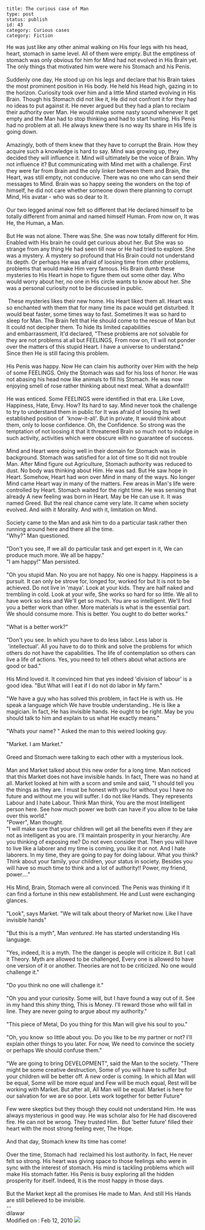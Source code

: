 ~~~~ 
title: The curious case of Man
type: post
status: publish
id: 43
category: Curious cases
category: Fiction
~~~~

He was just like any other animal walking on His four legs with his
head, heart, stomach in same level. All of them were empty. But the
emptiness of stomach was only obvious for him for Mind had not evolved
in His Brain yet. The only things that motivated him were were his
Stomach and his Penis.\
\
Suddenly one day, He stood up on his legs and declare that his Brain
takes the most prominent position in His body. He held his Head high,
gazing in to the horizon. Curiosity took over him and a little Mind
started evolving in His Brain. Though his Stomach did not like it, He
did not confront it for they had no ideas to put against it. He never
argued but they had a plan to reclaim their authority over Man. He would
make some nasty sound whenever It get empty and the Man had to stop
thinking and had to start hunting. His Penis had no problem at all. He
always knew there is no way Its share in His life is going down.\
\
Amazingly, both of them knew that they have to corrupt the Brain. How
they acquire such a knowledge is hard to say. Mind was growing up, they
decided they will influence it. Mind will ultimately be the voice of
Brain. Why not influence it? But communicating with Mind met with a
challenge. First they were far from Brain and the only linker between
them and Brain, the Heart, was still empty, not conducive. There was no
one who can send their messages to Mind. Brain was so happy seeing the
wonders on the top of himself, he did not care whether someone down
there planning to corrupt Mind, His avatar - who was so dear to It.\
\
Our two legged animal now felt so different that He declared himself to
be totally different from animal and named himself Human. From now on,
It was He, the Human, a Man.\
\
But He was not alone. There was She. She was now totally different for
Him. Enabled with His brain he could get curious about her. But She was
so strange from any thing He had seen till now or He had tried to
explore. She was a mystery. A mystery so profound that His Brain could
not understand its depth. Or perhaps He was afraid of loosing time from
other problems, problems that would make Him very famous. His Brain dumb
these mysteries to His Heart in hope to figure them out some other day.
Who would worry about her, no one in His circle wants to know about her.
She was a personal curiosity not to be discussed in public.\
\
 These mysteries likes their new home. His Heart liked them all. Heart
was so enchanted with them that for many time its pace would get
disturbed. It would beat faster, some times way to fast. Sometimes It
was so hard to sleep for Man. The Brain felt that He should come to the
rescue of Man but It could not decipher them. To hide Its limited
capabilities and embarrassment, It'd declared, "These problems are not
solvable for they are not problems at all but FEELINGS, From now on,
I'll will not ponder over the matters of this stupid Heart. I have a
universe to understand." Since then He is still facing this problem.\
\
His Penis was happy. Now He can claim his authority over Him with the
help of some FEELINGS. Only the Stomach was sad for his loss of honor.
He was not abasing his head now like animals to fill his Stomach. He was
now enjoying smell of rose rather thinking about next meal. What a
downfall!!\
\
He was enticed. Some FEELINGS were identified in that era. Like Love,
Happiness, Hate, Envy. How? Its hard to say. Mind never took the
challenge to try to understand them in public for It was afraid of
loosing Its well established position of  'know-it-all'. But in private,
It would think about them, only to loose confidence. Oh, the Confidence.
So strong was the temptation of not loosing it that it threatened Brain
so much not to indulge in such activity, activities which were obscure
with no guarantee of success.\
\
Mind and Heart were doing well in their domain for Stomach was in
background. Stomach was satisfied for a lot of time so It did not
trouble Man. After Mind figure out Agriculture, Stomach authority was
reduced to dust. No body was thinking about Him. He was sad. But He saw
hope in Heart. Somehow, Heart had won over Mind in many of the ways. No
longer Mind came Heart way in many of the matters. Few areas in Man's
life were controlled by Heart. Stomach waited for the right time. He was
sensing that already A new feeling was born in Heart. May be He can use
it. It was named Greed. But the real chance came very late. It came when
society evolved. And with it Morality. And with it, limitation on Mind.\
\
Society came to the Man and ask him to do a particular task rather then
running around here and there all the time.\
"Why?" Man questioned.\
\
"Don't you see, If we all do particular task and get expert in it, We
can produce much more. We all be happy."\
"I am happy!" Man persisted.\
\
"Oh you stupid Man. No you are not happy. No one is happy. Happiness is
a pursuit. It can only be strove for, longed for, worked for but It is
not to be achieved. Do not live in 'maya'. Look at your kids. They are
half naked and trembling in cold. Look at your wife, She works so hard
for so little. We all to have work so less and We'll get so much. You
are so intelligent. We'll find you a better work than other. More
materials is what is the essential part. We should consume more. This is
better. You ought to do better works."\
\
"What is a better work?"\
\
"Don't you see. In which you have to do less labor. Less labor is
 'intellectual'. All you have to do to think and solve the problems for
which others do not have the capabilities. The life of contemplation so
others can live a life of actions. Yes, you need to tell others about
what actions are good or bad."\
\
His Mind loved it. It convinced him that yes indeed 'division of labour'
is a good idea. "But What will I eat if I do not do labor in My farm."\
\
"We have a guy who has solved this problem, in fact He is with us. He
speak a language which We have trouble understanding.. He is like a
magician. In fact, He has invisible hands. He ought to be right. May be
you should talk to him and explain to us what He exactly means."\
\
"Whats your name? " Asked the man to this weired looking guy.\
\
"Market. I am Market."\
\
Greed and Stomach were talking to each other with a mysterious look.\
\
Man and Market talked about this new order for a long time. Man noticed
that this Market does not have invisible hands. In fact, There was no
hand at all. Market looked at him with a scorn and smile and said, "I
should tell you the things as they are. I must be honest with you for
without you I have no future and without me you will suffer. I do not
like Hands. They represents Labour and I hate Labour. Think Man think,
You are the most Intelligent person here. See how much power we both can
have if you allow to be take over this world."\
"Power", Man thought.\
"I will make sure that your children will get all the benefits even if
they are not as intelligent as you are. I'll maintain prosperity in
your hierarchy. Are you thinking of exposing me? Do not even consider
that. Then you will have to live like a laborer and my time is coming,
you like it or not. And I hate laborers. In my time, they are going to
pay for doing labour. What you think? Think about your family, your
children, your status in society. Besides you will have so much time to
think and a lot of authority!! Power, my friend, power...."\
\
His Mind, Brain, Stomach were all convinced. The Penis was thinking if
It can find a fortune in this new establishment. He and Lust were
exchanging glances.\
\
"Look", says Market. "We will talk about theory of Market now. Like I
have invisible hands"\
\
"But this is a myth", Man *ventured*. He has started understanding His
language.\
\
"Yes, indeed, It is a myth. The the danger is people will criticize it.
But I call it Theory. Myth are allowed to be challenged, Every one is
allowed to have one version of it or another. Theories are not to be
criticized. No one would challenge it."\
\
"Do you think no one will challenge it."\
\
"Oh you and your curiosity. Some will, but I have found a way out of it.
See in my hand this shiny thing, This is Money. I'll reward those who
will fall in line. They are never going to argue about my authority."\
\
"This piece of Metal, Do you thing for this Man will give his soul to
you."\
\
"Oh, you know  so little about you. Do you like to be my partner or not?
I'll explain other things to you later. For now, We need to convince the
society or perhaps We should confuse them."\
\
"We are going to bring DEVELOPMENT", said the Man to the society. "There
might be some creative destruction, Some of you will have to suffer but
your children will be better off. A new order is coming. In which all
Man will be equal, Some will be more equal and Few will be much equal,
Rest will be working with Market. But after all, All Man will be equal.
Market is here for our salvation for we are so poor. Lets work together
for better Future"\
\
Few were skeptics but they though they could not understand Him. He was
always mysterious in good way. He was scholar also for He had discovered
fire. He can not be wrong. They trusted Him.  But 'better future' filled
their heart with the most strong feeling ever, The Hope.\
\
And that day, Stomach knew Its time has come!\
\
Over the time, Stomach had  reclaimed his lost authority. In fact, He
never felt so strong. His heart was giving space to those feelings who
were in sync with the interest of stomach. His mind is tackling problems
which will make His stomach fatter. His Penis is busy exploring all the
hidden prosperity for itself. Indeed, It is the most happy in those
days.\
\
But the Market kept all the promises He made to Man. And still His Hands
are still believed to be invisible.\
--\
dilawar\
Modified on : Feb 12, 2010
![](https://blogger.googleusercontent.com/tracker/3794193585985230867-4755501180433217285?l=dilawarsays.blogspot.com)
